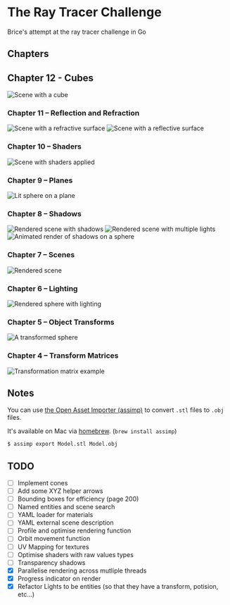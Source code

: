 # The Ray Tracer Challenge

Brice's attempt at the ray tracer challenge in Go

## Chapters

## Chapter 12 - Cubes

![Scene with a cube](output/chapter12.png)

### Chapter 11 – Reflection and Refraction

![Scene with a refractive surface](output/chapter11-refraction.png)
![Scene with a reflective surface](output/chapter11-reflection.png)


### Chapter 10 – Shaders

![Scene with shaders applied](output/chapter10.png)

### Chapter 9 – Planes

![Lit sphere on a plane](output/chapter9.png)

### Chapter 8 – Shadows

![Rendered scene with shadows](output/chapter8.png)
![Rendered scene with multiple lights](output/chapter8/chapter8-multilight.png)
![Animated render of shadows on a sphere](output/chapter8/animation/out.gif)

### Chapter 7 – Scenes

![Rendered scene](output/chapter7.png)

### Chapter 6 – Lighting

![Rendered sphere with lighting](output/chapter6.png)

### Chapter 5 – Object Transforms

![A transformed sphere](output/chapter5.png)

### Chapter 4 – Transform Matrices

![Transformation matrix example](output/chapter4.png)

## Notes

You can use [the Open Asset Importer (assimp)](https://github.com/assimp/assimp) to convert `.stl` files to `.obj` files.

It's available on Mac via [homebrew](https://brew.sh/). (`brew install assimp`)

```bash
$ assimp export Model.stl Model.obj
```

## TODO

- [ ] Implement cones
- [ ] Add some XYZ helper arrows
- [ ] Bounding boxes for efficiency (page 200)
- [ ] Named entities and scene search
- [ ] YAML loader for materials
- [ ] YAML external scene description
- [ ] Profile and optimise rendering function
- [ ] Orbit movement function
- [ ] UV Mapping for textures
- [ ] Optimise shaders with raw values types
- [ ] Transparency shadows
- [x] Parallelise rendering across mutliple threads
- [x] Progress indicator on render
- [x] Refactor Lights to be entities (so that they have a transform, potision, etc...)